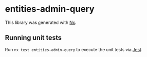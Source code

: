 # entities-admin-query

This library was generated with [Nx](https://nx.dev).

## Running unit tests

Run `nx test entities-admin-query` to execute the unit tests via [Jest](https://jestjs.io).
